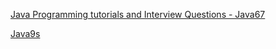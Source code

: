
[Java Programming tutorials and Interview Questions - Java67](http://java67.blogspot.com/)

[Java9s](http://java9s.com/)

